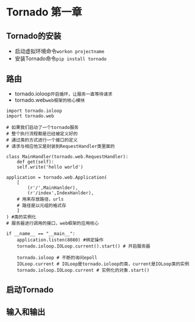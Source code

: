 # Tornado 第一章
## Tornado的安装
* 启动虚拟环境命令`workon projectname`
* 安装Tornado命令`pip install tornado`

## 路由
* tornado.ioloop`开启循环，让服务一直等待请求`
* tornado.web`web框架的核心模块`
```
import tornado.ioloop
import tornado.web

# 如果我们启动了一个tornado服务
# 整个执行流程都是已经被定义好的
# 通过类的方式进行一个接口的定义
# 请求与相应他又是封装到RequestHandler类里面的

class MainHandler(tornado.web.RequestHandler):
    def get(self):
    self.write('hello world')

application = tornado.web.Application(
    [
        (r'/',MainHanlder),
        (r'/index',IndexHanlder),
    # 用来存放路径，urls
    # 路径是以元组的格式存
    ]
) #类的实例化
# 服务器进行调用的接口，web框架的应用核心

if __name__ == "__main__":
    application.listen(8080) #绑定操作
    tornado.ioloop.IOLoop.current().start() # 开启服务器

    tornado.ioloop # 不断的询问epoll 
    IOLoop.current # IOLoop是tornado.ioloop的类，current是IOLoop类的实例
    tornado.ioloop.IOLoop.current # 实例化的对象.start()
```

## 启动Tornado
## 输入和输出


